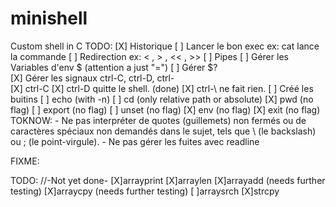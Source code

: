 # minishell
Custom shell in C
TODO:
[X]	Historique
[ ] Lancer le bon exec ex: cat lance la commande
[ ] Redirection ex: < , > , << , >>
[ ] Pipes
[ ] Gérer les Variables d'env $ (attention a just "=")
[ ] Gérer $?  
[X] Gérer les signaux ctrl-C, ctrl-D, ctrl-\
	[X] ctrl-C
	[X] ctrl-D quitte le shell. (done)
	[X] ctrl-\ ne fait rien.
[ ] Créé les buitins
	[ ] echo (with -n)
	[ ] cd (only relative path or absolute)
	[X] pwd (no flag)
	[ ] export (no flag)
	[ ] unset (no flag) 
	[X] env (no flag)
	[X] exit (no flag)
TOKNOW: 
	- Ne pas interpréter de quotes (guillemets) non fermés ou de caractères spéciaux non demandés dans le sujet, tels que \ (le backslash) ou ; (le point-virgule).
	- Ne pas gérer les fuites avec readline 

FIXME: 


TODO:
//-Not yet done-
[X]arrayprint
[X]arraylen
[X]arrayadd (needs further testing)
[X]arraycpy (needs further testing)
[ ]arraysrch
[X]strcpy
